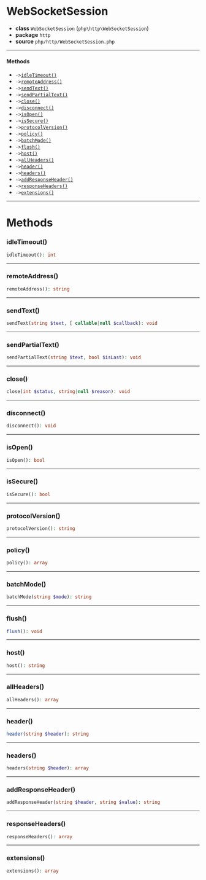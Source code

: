 # WebSocketSession

- **class** `WebSocketSession` (`php\http\WebSocketSession`)
- **package** `http`
- **source** `php/http/WebSocketSession.php`

---

#### Methods

- `->`[`idleTimeout()`](#method-idletimeout)
- `->`[`remoteAddress()`](#method-remoteaddress)
- `->`[`sendText()`](#method-sendtext)
- `->`[`sendPartialText()`](#method-sendpartialtext)
- `->`[`close()`](#method-close)
- `->`[`disconnect()`](#method-disconnect)
- `->`[`isOpen()`](#method-isopen)
- `->`[`isSecure()`](#method-issecure)
- `->`[`protocolVersion()`](#method-protocolversion)
- `->`[`policy()`](#method-policy)
- `->`[`batchMode()`](#method-batchmode)
- `->`[`flush()`](#method-flush)
- `->`[`host()`](#method-host)
- `->`[`allHeaders()`](#method-allheaders)
- `->`[`header()`](#method-header)
- `->`[`headers()`](#method-headers)
- `->`[`addResponseHeader()`](#method-addresponseheader)
- `->`[`responseHeaders()`](#method-responseheaders)
- `->`[`extensions()`](#method-extensions)

---
# Methods

<a name="method-idletimeout"></a>

### idleTimeout()
```php
idleTimeout(): int
```

---

<a name="method-remoteaddress"></a>

### remoteAddress()
```php
remoteAddress(): string
```

---

<a name="method-sendtext"></a>

### sendText()
```php
sendText(string $text, [ callable|null $callback): void
```

---

<a name="method-sendpartialtext"></a>

### sendPartialText()
```php
sendPartialText(string $text, bool $isLast): void
```

---

<a name="method-close"></a>

### close()
```php
close(int $status, string|null $reason): void
```

---

<a name="method-disconnect"></a>

### disconnect()
```php
disconnect(): void
```

---

<a name="method-isopen"></a>

### isOpen()
```php
isOpen(): bool
```

---

<a name="method-issecure"></a>

### isSecure()
```php
isSecure(): bool
```

---

<a name="method-protocolversion"></a>

### protocolVersion()
```php
protocolVersion(): string
```

---

<a name="method-policy"></a>

### policy()
```php
policy(): array
```

---

<a name="method-batchmode"></a>

### batchMode()
```php
batchMode(string $mode): string
```

---

<a name="method-flush"></a>

### flush()
```php
flush(): void
```

---

<a name="method-host"></a>

### host()
```php
host(): string
```

---

<a name="method-allheaders"></a>

### allHeaders()
```php
allHeaders(): array
```

---

<a name="method-header"></a>

### header()
```php
header(string $header): string
```

---

<a name="method-headers"></a>

### headers()
```php
headers(string $header): array
```

---

<a name="method-addresponseheader"></a>

### addResponseHeader()
```php
addResponseHeader(string $header, string $value): string
```

---

<a name="method-responseheaders"></a>

### responseHeaders()
```php
responseHeaders(): array
```

---

<a name="method-extensions"></a>

### extensions()
```php
extensions(): array
```